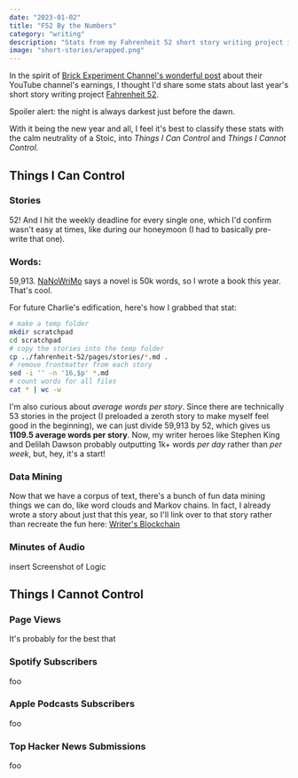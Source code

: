 ```yaml
---
date: "2023-01-02"
title: "F52 By the Numbers"
category: "writing"
description: "Stats from my Fahrenheit 52 short story writing project in 2022"
image: "short-stories/wrapped.png"
---
```


In the spirit of [Brick Experiment Channel's wonderful post](https://brickexperimentchannel.wordpress.com/2022/11/19/my-youtube-earnings/) about their YouTube channel's earnings, I thought I'd share some stats about last year's short story writing project [Fahrenheit 52](https://f52.charlieharrington.com).

Spoiler alert: the night is always darkest just before the dawn.

With it being the new year and all, I feel it's best to classify these stats with the calm neutrality of a Stoic, into *Things I Can Control* and *Things I Cannot Control*.

## Things I Can Control

### Stories

52! And I hit the weekly deadline for every single one, which I'd confirm wasn't easy at times, like during our honeymoon (I had to basically pre-write that one).

### Words:

59,913. [NaNoWriMo](https://nanowrimo.org) says a novel is 50k words, so I wrote a book this year. That's cool.

For future Charlie's edification, here's how I grabbed that stat:

```bash
# make a temp folder
mkdir scratchpad
cd scratchpad
# copy the stories into the temp folder
cp ../fahrenheit-52/pages/stories/*.md .
# remove frontmatter from each story
sed -i '' -n '16,$p' *.md
# count words for all files
cat * | wc -w
```

I'm also curious about *average words per story*. Since there are technically 53 stories in the project (I preloaded a zeroth story to make myself feel good in the beginning), we can just divide 59,913 by 52, which gives us **1109.5 average words per story**. Now, my writer heroes like Stephen King and Delilah Dawson probably outputting 1k+ words *per day* rather than *per week*, but, hey, it's a start!

### Data Mining

Now that we have a corpus of text, there's a bunch of fun data mining things we can do, like word clouds and Markov chains. In fact, I already wrote a story about just that this year, so I'll link over to that story rather than recreate the fun here: [Writer's Blockchain](https://f52.charlieharrington.com/stories/writers-blockchain/)

### Minutes of Audio



insert Screenshot of Logic

## Things I Cannot Control

### Page Views

It's probably for the best that 

### Spotify Subscribers

foo

### Apple Podcasts Subscribers

foo

### Top Hacker News Submissions

foo